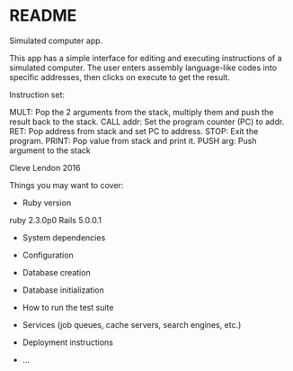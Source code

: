 # README

Simulated computer app.

This app has a simple interface for editing and executing instructions of a simulated computer.
The user enters assembly language-like codes into specific addresses, then clicks on execute to get the result.

Instruction set:

MULT: Pop the 2 arguments from the stack, multiply them and push the result back to the stack.
CALL addr: Set the program counter (PC) to addr.
RET: Pop address from stack and set PC to address.
STOP: Exit the program.
PRINT: Pop value from stack and print it.
PUSH arg: Push argument to the stack


Cleve Lendon 2016

Things you may want to cover:

* Ruby version

ruby 2.3.0p0
Rails 5.0.0.1


* System dependencies

* Configuration

* Database creation

* Database initialization

* How to run the test suite

* Services (job queues, cache servers, search engines, etc.)

* Deployment instructions

* ...
